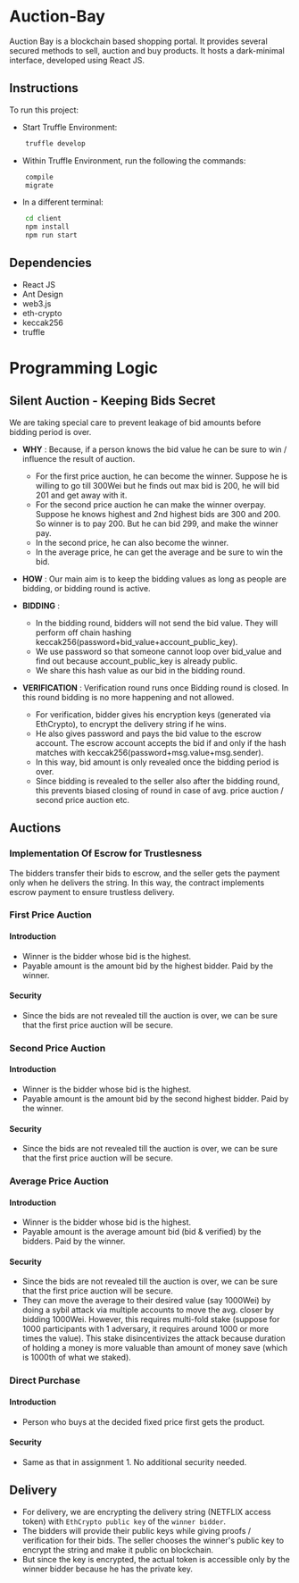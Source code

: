 # Auction-Bay

Auction Bay is a blockchain based shopping portal. It provides several secured methods to sell, auction and buy products. It hosts a dark-minimal interface, developed using React JS.

## Instructions

To run this project:

- Start Truffle Environment:

```bash
    truffle develop
```

- Within Truffle Environment, run the following the commands:

```bash
    compile
    migrate
```

- In a different terminal:

```bash
    cd client
    npm install
    npm run start
```

## Dependencies

- React JS
- Ant Design
- web3.js
- eth-crypto
- keccak256
- truffle

# Programming Logic

## Silent Auction - Keeping Bids Secret

We are taking special care to prevent leakage of bid amounts before bidding period is over.

- **WHY** : Because, if a person knows the bid value he can be sure to win / influence the result of auction.

  - For the first price auction, he can become the winner. Suppose he is willing to go till 300Wei but he finds out max bid is 200, he will bid 201 and get away with it.
  - For the second price auction he can make the winner overpay. Suppose he knows highest and 2nd highest bids are 300 and 200. So winner is to pay 200. But he can bid 299, and make the winner pay.
  - In the second price, he can also become the winner.
  - In the average price, he can get the average and be sure to win the bid.

- **HOW** : Our main aim is to keep the bidding values as long as people are bidding, or bidding round is active.
- **BIDDING** :

  - In the bidding round, bidders will not send the bid value. They will perform off chain hashing keccak256(password+bid_value+account_public_key).
  - We use password so that someone cannot loop over bid_value and find out because account_public_key is already public.
  - We share this hash value as our bid in the bidding round.

- **VERIFICATION** : Verification round runs once Bidding round is closed. In this round bidding is no more happening and not allowed.
  - For verification, bidder gives his encryption keys (generated via EthCrypto), to encrypt the delivery string if he wins.
  - He also gives password and pays the bid value to the escrow account. The escrow account accepts the bid if and only if the hash matches with keccak256(password+msg.value+msg.sender).
  - In this way, bid amount is only revealed once the bidding period is over.
  - Since bidding is revealed to the seller also after the bidding round, this prevents biased closing of round in case of avg. price auction / second price auction etc.

## Auctions

### Implementation Of Escrow for Trustlesness

The bidders transfer their bids to escrow, and the seller gets the payment only when he delivers the string. In this way, the contract implements escrow payment to ensure trustless delivery.

### First Price Auction

#### Introduction

- Winner is the bidder whose bid is the highest.
- Payable amount is the amount bid by the highest bidder. Paid by the winner.

#### Security

- Since the bids are not revealed till the auction is over, we can be sure that the first price auction will be secure.

### Second Price Auction

#### Introduction

- Winner is the bidder whose bid is the highest.
- Payable amount is the amount bid by the second highest bidder. Paid by the winner.

#### Security

- Since the bids are not revealed till the auction is over, we can be sure that the first price auction will be secure.

### Average Price Auction

#### Introduction

- Winner is the bidder whose bid is the highest.
- Payable amount is the average amount bid (bid & verified) by the bidders. Paid by the winner.

#### Security

- Since the bids are not revealed till the auction is over, we can be sure that the first price auction will be secure.
- They can move the average to their desired value (say 1000Wei) by doing a sybil attack via multiple accounts to move the avg. closer by bidding 1000Wei. However, this requires multi-fold stake (suppose for 1000 participants with 1 adversary, it requires around 1000 or more times the value). This stake disincentivizes the attack because duration of holding a money is more valuable than amount of money save (which is 1000th of what we staked).

### Direct Purchase

#### Introduction

- Person who buys at the decided fixed price first gets the product.

#### Security

- Same as that in assignment 1. No additional security needed.

## Delivery

- For delivery, we are encrypting the delivery string (NETFLIX access token) with `EthCrypto public key` of the `winner bidder`.
- The bidders will provide their public keys while giving proofs / verification for their bids. The seller chooses the winner's public key to encrypt the string and make it public on blockchain.
- But since the key is encrypted, the actual token is accessible only by the winner bidder because he has the private key.
